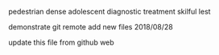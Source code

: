 pedestrian
dense
adolescent
diagnostic
treatment
skilful
lest



demonstrate
git remote add new files 2018/08/28

update this file from github web

